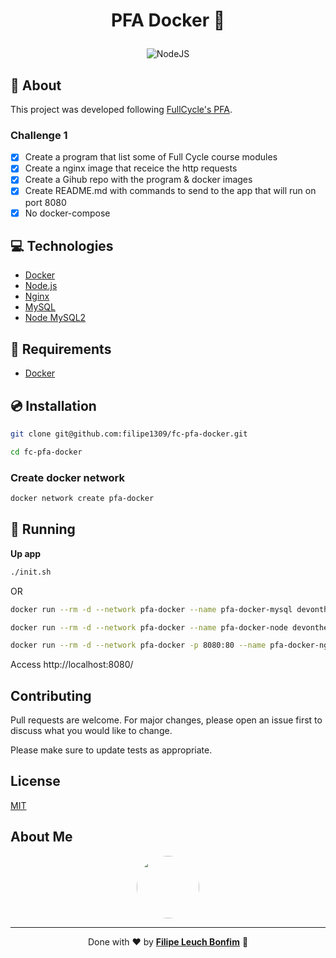 # <p align="center">PFA Docker 🐋</p>

<p align="center">
<img src="https://img.shields.io/badge/nodejs-15.0-green" alt="NodeJS"/>
</p>

## 💬 About

This project was developed following [FullCycle's PFA](https://portal.code.education/lms/#/180/164/128/conteudos).

### Challenge 1

-   [x] Create a program that list some of Full Cycle course modules
-   [x] Create a nginx image that receice the http requests
-   [x] Create a Gihub repo with the program & docker images
-   [x] Create README.md with commands to send to the app that will run on port 8080
-   [x] No docker-compose

## :computer: Technologies

-   [Docker](https://www.docker.com/)
-   [Node.js](https://nodejs.org/en/)
-   [Nginx](https://www.nginx.com/)
-   [MySQL](https://www.mysql.com/)
-   [Node MySQL2](https://www.npmjs.com/package/mysql2)

## :scroll: Requirements

-   [Docker](https://www.docker.com/)

## :cd: Installation

```sh
git clone git@github.com:filipe1309/fc-pfa-docker.git
```

```sh
cd fc-pfa-docker
```

### Create docker network

```sh
docker network create pfa-docker
```

## :runner: Running

**Up app**

```sh
./init.sh
```

OR

```sh
docker run --rm -d --network pfa-docker --name pfa-docker-mysql devontherun/pfa-docker-mysql
```

```sh
docker run --rm -d --network pfa-docker --name pfa-docker-node devontherun/pfa-docker-node
```

```sh
docker run --rm -d --network pfa-docker -p 8080:80 --name pfa-docker-nginx devontherun/pfa-docker-nginx
```

Access http://localhost:8080/

## Contributing

Pull requests are welcome. For major changes, please open an issue first to discuss what you would like to change.

Please make sure to update tests as appropriate.

## License

[MIT](https://choosealicense.com/licenses/mit/)

## About Me

<p align="center">
    <a style="font-weight: bold" href="https://www.linkedin.com/in/filipe1309/">
    <img style="border-radius:50%" width="100px; "src="https://avatars.githubusercontent.com/u/2081014?s=60&v=4"/>
    </a>
</p>

---

<p align="center">
Done with ♥ by <a style="font-weight: bold" href="https://www.linkedin.com/in/filipe1309/">Filipe Leuch Bonfim</a> 🖖

</p>
